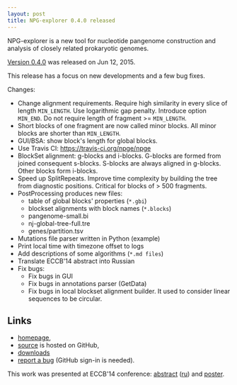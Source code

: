 ```yaml
---
layout: post
title: NPG-explorer 0.4.0 released
---
```


NPG-explorer is a new tool for nucleotide pangenome
construction and analysis of closely related prokaryotic
genomes.

[Version 0.4.0][0.4.0] was released on Jun 12, 2015.

This release has a focus on new developments and a few
bug fixes.

<!-- more -->
<a name="cut" id="cut"></a>

Changes:

  * Change alignment requirements. Require high similarity in
      every slice of length `MIN_LENGTH`. Use logarithmic
      gap penalty. Introduce option `MIN_END`. Do not require
      length of fragment >= `MIN_LENGTH`.
  * Short blocks of one fragment are now called minor blocks.
      All minor blocks are shorter than `MIN_LENGTH`.
  * GUI/BSA: show block's length for global blocks.
  * Use Travis CI: https://travis-ci.org/npge/npge
  * BlockSet alignment: g-blocks and i-blocks. G-blocks
      are formed from joined consequent s-blocks. S-blocks
      are always aligned in g-blocks. Other blocks form
      i-blocks.
  * Speed up SplitRepeats. Improve time complexity by
      building the tree from diagnostic positions. Critical
      for blocks of > 500 fragments.
  * PostProcessing produces new files:
      * table of global blocks' properties (`*.gbi`)
      * blockset alignments with block names (`*.blocks`)
      * pangenome-small.bi
      * nj-global-tree-full.tre
      * genes/partition.tsv
  * Mutations file parser written in Python (example)
  * Print local time with timezone offset to logs
  * Add descriptions of some algorithms (`*.md files`)
  * Translate ECCB'14 abstract into Russian
  * Fix bugs:
      * Fix bugs in GUI
      * Fix bugs in annotations parser (GetData)
      * Fix bugs in local blockset alignment builder. It
          used to consider linear sequences to be circular.

## Links

 - [homepage](http://mouse.belozersky.msu.ru/tools/npge.html),
 - [source](https://github.com/npge/npge) is hosted on GitHub,
 - [downloads](https://github.com/npge/npge/releases)
 - [report a bug](https://github.com/npge/npge/issues/new)
 (GitHub sign-in is needed).

This work was presented at ECCB'14 conference:
[abstract](http://www.eccb14.org/95) ([ru][abstract-ru]) and
[poster](http://f1000.com/posters/browse/summary/1096831).

[0.4.0]: https://github.com/npge/npge/releases/tag/0.4.0
[abstract-ru]: https://github.com/npge/npge/blob/master/doc/eccb14_ru.md

